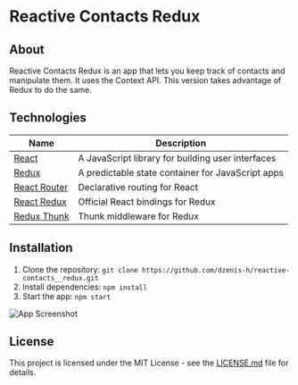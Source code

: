# Reactive Contacts Redux

## About

Reactive Contacts Redux is an app that lets you keep track of contacts and manipulate them. It uses the Context API. This version takes advantage of Redux to do the same.

## Technologies

| Name | Description |
| --- | --- |
| [React](https://reactjs.org/) | A JavaScript library for building user interfaces |
| [Redux](https://redux.js.org/) | A predictable state container for JavaScript apps |
| [React Router](https://reactrouter.com/) | Declarative routing for React |
| [React Redux](https://react-redux.js.org/) | Official React bindings for Redux |
| [Redux Thunk](https://github.com/reduxjs/redux-thunk) | Thunk middleware for Redux |

## Installation

1. Clone the repository: `git clone https://github.com/dzenis-h/reactive-contacts__redux.git`
2. Install dependencies: `npm install`
3. Start the app: `npm start`

![App Screenshot](https://drive.google.com/file/d/1aVwbgXbQEww9Qv7FT7l0SBxQtT0oFoPY/view?usp=sharing)

## License

This project is licensed under the MIT License - see the [LICENSE.md](LICENSE.md) file for details.
